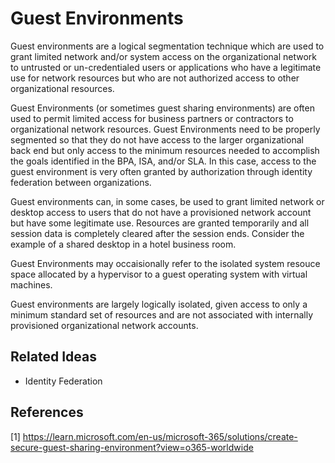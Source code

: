 # Guest Environments

Guest environments are a logical segmentation technique which are used to grant limited network and/or system access on the organizational network to untrusted or un-credentialed users or applications who have a legitimate use for network resources but who are not authorized access to other organizational resources.

Guest Environments (or sometimes guest sharing environments) are often used to permit limited access for business partners or contractors to organizational network resources. Guest Environments need to be properly segmented so that they do not have access to the larger organizational back end but only access to the minimum resources needed to accomplish the goals identified in the BPA, ISA, and/or SLA. In this case, access to the guest environment is very often granted by authorization through identity federation between organizations.

Guest environments can, in some cases, be used to grant limited network or desktop access to users that do not have a provisioned network account but have some legitimate use. Resources are granted temporarily and all session data is completely cleared after the session ends. Consider the example of a shared desktop in a hotel business room.

Guest Environments may occaisionally refer to the isolated system resouce space allocated by a hypervisor to a guest operating system with virtual machines.

Guest environments are largely logically isolated, given access to only a minimum standard set of resources and are not associated with internally provisioned organizational network accounts. 

## Related Ideas

* Identity Federation

## References

[1] https://learn.microsoft.com/en-us/microsoft-365/solutions/create-secure-guest-sharing-environment?view=o365-worldwide